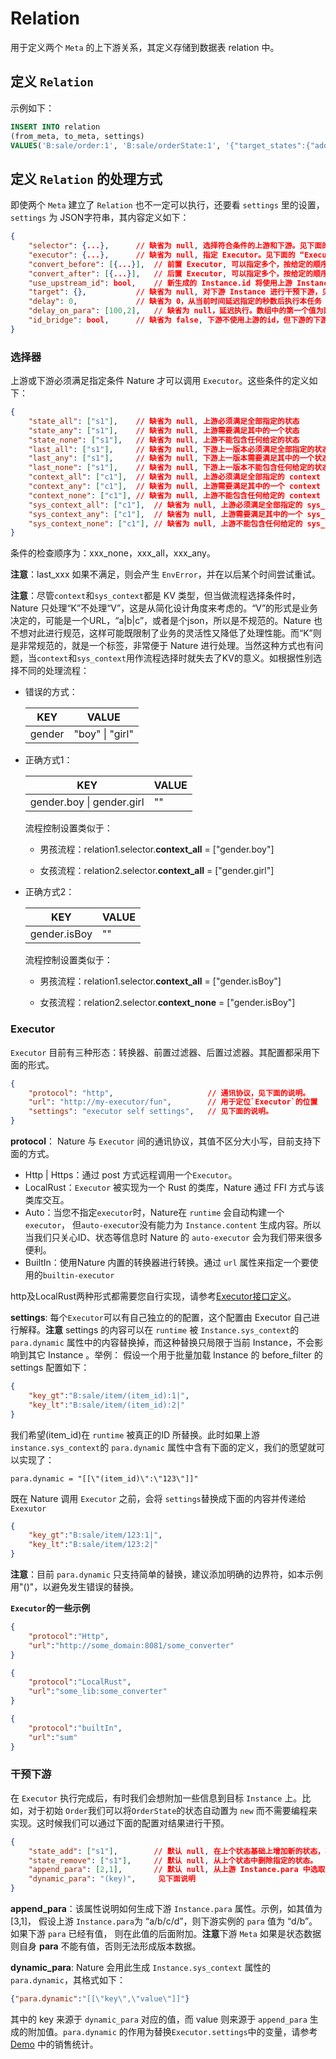 # Relation

用于定义两个 `Meta` 的上下游关系，其定义存储到数据表 relation 中。

## 定义 `Relation`

示例如下：

```sql
INSERT INTO relation
(from_meta, to_meta, settings)
VALUES('B:sale/order:1', 'B:sale/orderState:1', '{"target_states":{"add":["new"]}}');
```

## 定义 `Relation` 的处理方式

即使两个 `Meta` 建立了 `Relation` 也不一定可以执行，还要看 `settings` 里的设置，`settings` 为 JSON字符串，其内容定义如下：

```json
{
    "selector": {...},		// 缺省为 null, 选择符合条件的上游和下游。见下面的“选择器”
    "executor": {...},		// 缺省为 null, 指定 Executor。见下面的 “Executor”
    "convert_before": [{...}],	// 前置 Executor, 可以指定多个，按给定的顺序执行。
    "convert_after": [{...}],	// 后置 Executor, 可以指定多个，按给定的顺序执行。
    "use_upstream_id": bool,	// 新生成的 Instance.id 将使用上游 Instance.id
    "target": {},			// 缺省为 null, 对下游 Instance 进行干预下游，见下面的“干预下游”
    "delay": 0,				// 缺省为 0，从当前时间延迟指定的秒数后执行本任务
    "delay_on_para": [100,2],	// 缺省为 null，延迟执行。数组中的第一个值为延迟的秒数，第二个值为基础时间的位置，该位置位于上游 Instance.para 中。
    "id_bridge": bool,		// 缺省为 false, 下游不使用上游的id，但下游的下游会用到，则需要将此值设为true
}
```

### 选择器

上游或下游必须满足指定条件 Nature 才可以调用 `Executor`。这些条件的定义如下：

```json
{
    "state_all": ["s1"],	// 缺省为 null, 上游必须满足全部指定的状态
    "state_any": ["s1"],	// 缺省为 null, 上游需要满足其中的一个状态
    "state_none": ["s1"],	// 缺省为 null, 上游不能包含任何给定的状态
    "last_all": ["s1"],		// 缺省为 null, 下游上一版本必须满足全部指定的状态
    "last_any": ["s1"],		// 缺省为 null, 下游上一版本需要满足其中的一个状态
    "last_none": ["s1"],	// 缺省为 null, 下游上一版本不能包含任何给定的状态
    "context_all": ["c1"],	// 缺省为 null, 上游必须满足全部指定的 context
    "context_any": ["c1"],	// 缺省为 null, 上游需要满足其中的一个 context
    "context_none": ["c1"],	// 缺省为 null, 上游不能包含任何给定的 context
    "sys_context_all": ["c1"],	// 缺省为 null, 上游必须满足全部指定的 sys_context
    "sys_context_any": ["c1"],	// 缺省为 null, 上游需要满足其中的一个 sys_context
    "sys_context_none": ["c1"],	// 缺省为 null, 上游不能包含任何给定的 sys_context
}
```

条件的检查顺序为：xxx_none，xxx_all，xxx_any。

**注意**：last_xxx 如果不满足，则会产生 `EnvError`，并在以后某个时间尝试重试。

**注意**：尽管`context`和`sys_context`都是 KV 类型，但当做流程选择条件时，Nature 只处理“K”不处理“V”，这是从简化设计角度来考虑的。“V”的形式是业务决定的，可能是一个URL，“a|b|c”，或者是个json，所以是不规范的。Nature 也不想对此进行规范，这样可能既限制了业务的灵活性又降低了处理性能。而“K”则是非常规范的，就是一个标签，非常便于 Nature 进行处理。当然这种方式也有问题，当`context`和`sys_context`用作流程选择时就失去了KV的意义。如根据性别选择不同的处理流程：

- 错误的方式：

  | KEY    | VALUE           |
  | ------ | --------------- |
  | gender | "boy" \| "girl" |

- 正确方式1：

  | KEY                       | VALUE |
  | ------------------------- | ----- |
  | gender.boy \| gender.girl | ""    |

  流程控制设置类似于：

  - 男孩流程：relation1.selector.**context_all** = ["gender.boy"]

  - 女孩流程：relation2.selector.**context_all** = ["gender.girl"]

- 正确方式2：

  | KEY          | VALUE |
  | ------------ | ----- |
  | gender.isBoy | ""    |
  
  流程控制设置类似于：
  
  - 男孩流程：relation1.selector.**context_all** = ["gender.isBoy"]
  
  - 女孩流程：relation2.selector.**context_none** = ["gender.isBoy"]

### Executor

`Executor` 目前有三种形态：转换器、前置过滤器、后置过滤器。其配置都采用下面的形式。

```json
{
    "protocol": "http",						// 通讯协议，见下面的说明。
    "url": "http://my-executor/fun",		// 用于定位`Executor`的位置
    "settings": "executor self settings",	// 见下面的说明。
}
```

**protocol**： Nature 与 `Executor` 间的通讯协议，其值不区分大小写，目前支持下面的方式。

- Http | Https：通过 post 方式远程调用一个`Executor`。
- LocalRust：`Executor` 被实现为一个 Rust 的类库，Nature 通过 FFI 方式与该类库交互。
- Auto：当您不指定`executor`时，Nature在 `runtime` 会自动构建一个`executor`， 但`auto-executor`没有能力为 `Instance.content` 生成内容。所以当我们只关心ID、状态等信息时 Nature 的 `auto-executor` 会为我们带来很多便利。
- BuiltIn：使用Nature 内置的转换器进行转换。通过 `url` 属性来指定一个要使用的`builtin-executor`

http及LocalRust两种形式都需要您自行实现，请参考[Executor接口定义](executor.md)。

**settings**: 每个`Executor`可以有自己独立的的配置，这个配置由 Executor 自己进行解释。**注意** settings 的内容可以在 `runtime` 被 `Instance.sys_context`的`para.dynamic` 属性中的内容替换掉，而这种替换只局限于当前 Instance，不会影响到其它 Instance 。举例： 假设一个用于批量加载  Instance 的 before_filter 的 settings 配置如下：

```json
{
    "key_gt":"B:sale/item/(item_id):1|",
    "key_lt":"B:sale/item/(item_id):2|"
}
```

我们希望(item_id)在 `runtime` 被真正的ID 所替换。此时如果上游 `instance.sys_context`的 `para.dynamic` 属性中含有下面的定义，我们的愿望就可以实现了：

```properties
para.dynamic = "[[\"(item_id)\":\"123\"]]"
```

既在 Nature 调用 `Executor` 之前，会将 `settings`替换成下面的内容并传递给 `Exexutor`

```json
{
    "key_gt":"B:sale/item/123:1|",
    "key_lt":"B:sale/item/123:2|"
}
```

**注意**：目前 `para.dynamic` 只支持简单的替换，建议添加明确的边界符，如本示例用"()"，以避免发生错误的替换。

**`Executor`的一些示例**

```json
{
    "protocol":"Http",
    "url":"http://some_domain:8081/some_converter"
}
```

```json
{
    "protocol":"LocalRust",
    "url":"some_lib:some_converter"
}
```

```json
{
    "protocol":"builtIn",
    "url":"sum"
}
```

### 干预下游

在 `Executor` 执行完成后，有时我们会想附加一些信息到目标 `Instance` 上。比如，对于初始 `Order`我们可以将`OrderState`的状态自动置为 `new` 而不需要编程来实现。这时候我们可以通过下面的配置对结果进行干预。

```json
{
    "state_add": ["s1"],		// 默认 null, 在上个状态基础上增加新的状态，状态必须在 `Meta` 中定义过。
    "state_remove": ["s1"],		// 默认 null, 从上个状态中删除指定的状态。
    "append_para": [2,1],		// 默认 null, 从上游 Instance.para 中选取一部分附加到下游的 Instance.para 上，详细说明见下。
    "dynamic_para": "(key)",	 见下面说明
}
```

**append_para**：该属性说明如何生成下游 `Instance.para` 属性。示例，如其值为[3,1]， 假设上游 `Instance.para`为 “a/b/c/d”，则下游实例的 `para` 值为 “d/b”。如果下游 `para` 已经有值， 则在此值的后面附加。**注意**下游 `Meta` 如果是状态数据则自身 **para**  不能有值，否则无法形成版本数据。

**dynamic_para**: Nature 会用此生成  `Instance.sys_context` 属性的 `para.dynamic`，其格式如下：

```json
{"para.dynamic":"[[\"key\",\"value\"]]"}
```

其中的 key 来源于 `dynamic_para`  对应的值，而 value 则来源于 `append_para` 生成的附加值。`para.dynamic` 的作用为替换`Executor.settings`中的变量，请参考 [Demo](https://github.com/llxxbb/Nature-Demo) 中的销售统计。
